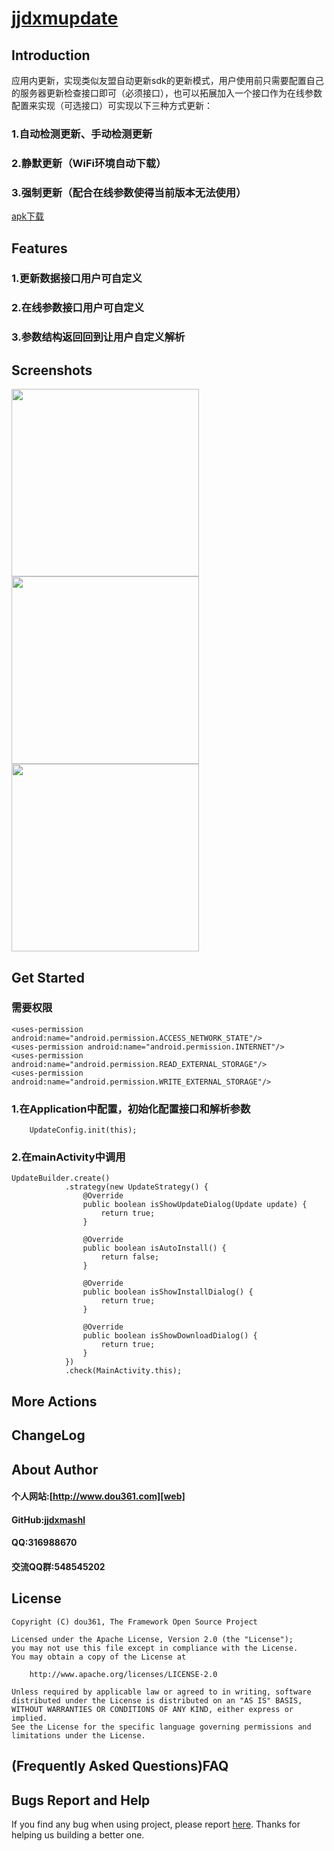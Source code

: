
# [jjdxmupdate][project] #
## Introduction ##
应用内更新，实现类似友盟自动更新sdk的更新模式，用户使用前只需要配置自己的服务器更新检查接口即可（必须接口），也可以拓展加入一个接口作为在线参数配置来实现（可选接口）可实现以下三种方式更新：
### 1.自动检测更新、手动检测更新 ###
### 2.静默更新（WiFi环境自动下载） ###
### 3.强制更新（配合在线参数使得当前版本无法使用） ###


[apk下载][downapk]
## Features ##
### 1.更新数据接口用户可自定义 ###
### 2.在线参数接口用户可自定义 ###
### 3.参数结构返回回到让用户自定义解析 ###
## Screenshots ##

<img src="https://raw.githubusercontent.com/jjdxmashl/jjdxmupdate/master/screenshots/icon01.png" width="300"> 
<img src="https://raw.githubusercontent.com/jjdxmashl/jjdxmupdate/master/screenshots/icon02.png" width="300"> 
<img src="https://raw.githubusercontent.com/jjdxmashl/jjdxmupdate/master/screenshots/icon03.png" width="300">

## Get Started ##

### 需要权限 ###

	<uses-permission android:name="android.permission.ACCESS_NETWORK_STATE"/>
    <uses-permission android:name="android.permission.INTERNET"/>
    <uses-permission android:name="android.permission.READ_EXTERNAL_STORAGE"/>
    <uses-permission android:name="android.permission.WRITE_EXTERNAL_STORAGE"/>

### 1.在Application中配置，初始化配置接口和解析参数 ###


        UpdateConfig.init(this);

### 2.在mainActivity中调用 ###

	UpdateBuilder.create()
                .strategy(new UpdateStrategy() {
                    @Override
                    public boolean isShowUpdateDialog(Update update) {
                        return true;
                    }

                    @Override
                    public boolean isAutoInstall() {
                        return false;
                    }

                    @Override
                    public boolean isShowInstallDialog() {
                        return true;
                    }

                    @Override
                    public boolean isShowDownloadDialog() {
                        return true;
                    }
                })
                .check(MainActivity.this);

## More Actions ##

## ChangeLog ##

## About Author ##

#### 个人网站:[http://www.dou361.com][web] ####
#### GitHub:[jjdxmashl][github] ####
#### QQ:316988670 ####
#### 交流QQ群:548545202 ####


## License ##

    Copyright (C) dou361, The Framework Open Source Project
    
    Licensed under the Apache License, Version 2.0 (the "License");
    you may not use this file except in compliance with the License.
    You may obtain a copy of the License at
    
     	http://www.apache.org/licenses/LICENSE-2.0
    
    Unless required by applicable law or agreed to in writing, software
    distributed under the License is distributed on an "AS IS" BASIS,
    WITHOUT WARRANTIES OR CONDITIONS OF ANY KIND, either express or implied.
    See the License for the specific language governing permissions and
    limitations under the License.

## (Frequently Asked Questions)FAQ ##
## Bugs Report and Help ##

If you find any bug when using project, please report [here][issues]. Thanks for helping us building a better one.




[web]:http://www.dou361.com
[github]:https://github.com/jjdxmashl/
[project]:https://github.com/jjdxmashl/jjdxmupdate/
[issues]:https://github.com/jjdxmashl/jjdxmupdate/issues/new
[downapk]:https://raw.githubusercontent.com/jjdxmashl/jjdxmupdate/master/apk/app-debug.apk
[icon01]:https://raw.githubusercontent.com/jjdxmashl/jjdxmupdate/master/screenshots/icon01.png
[icon02]:https://raw.githubusercontent.com/jjdxmashl/jjdxmupdate/master/screenshots/icon02.png